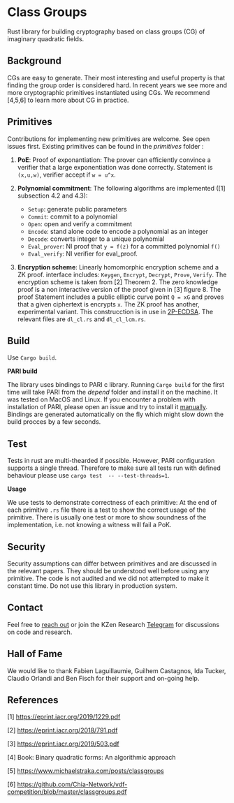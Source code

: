 # Class Groups
Rust library for building cryptography based on class groups (CG) of imaginary quadratic fields. 

Background
-------------------
CGs are easy to generate. Their most interesting and useful property is that finding the group order is considered hard. In recent years we see more and more cryptographic primitives instantiated using CGs. We recommend [4,5,6] to learn more about CG in practice.




Primitives
-------------------
Contributions for implementing new primitives are welcome. See open issues first. Existing primitives can be found in the _primitives_ folder : 

1) **PoE**: Proof of exponantiation: The prover can efficiently convince a verifier that a large exponentiation was done correctly. Statement is `(x,u,w)`, verifier accept if `w = u^x`.

2) **Polynomial commitment**:  The following algorithms are implemented ([1] subsection 4.2 and 4.3):
    + `Setup`: generate public parameters
    + `Commit`: commit to a polynomial
    + `Open`: open and verify a commitment
    + `Encode`: stand alone code to encode a polynomial as an integer
    + `Decode`: converts integer to a unique polynomial
    + `Eval_prover`: NI proof that `y = f(z)` for a committed polynomial `f()`
    + `Eval_verify`: NI verifier for eval_proof.


3) **Encryption scheme**:  Linearly homomorphic encryption scheme and a ZK proof. interface includes: `Keygen`, `Encrypt`, `Decrypt`, `Prove`, `Verify`. The encryption scheme is taken from [2] Theorem 2. The zero knowledge proof is a non interactive version of the proof given in [3] figure 8. The proof Statement includes a public elliptic curve point `Q = xG` and proves that a given ciphertext is encrypts `x`. The ZK proof has another, experimental variant. This construcction is in use in [2P-ECDSA](https://github.com/KZen-networks/multi-party-ecdsa/tree/master/src/protocols/two_party_ecdsa/cclst_2019). The relevant files are `dl_cl.rs` and `dl_cl_lcm.rs`. 


Build
-------------------
Use `Cargo build`. 

**PARI build** 

The library uses bindings to PARI c library. Running `Cargo build` for the first time will take PARI from the _depend_ folder and install it on the machine. It was tested on MacOS and Linux. If you encounter a problem with installation of PARI, please open an issue and try to install it [manually](https://pari.math.u-bordeaux.fr/download.html). Bindings are generated automatically on the fly which might slow down the build procces by a few seconds.


Test
-------------------
Tests in rust are multi-thearded if possible. However, PARI configuration supports a single thread. Therefore to make sure all tests run with defined behaviour please use `cargo test  -- --test-threads=1`. 

**Usage**

We use tests to demonstrate correctness of each primitive: At the end of each primitive `.rs` file there is a test to show the correct usage of the primitive. There is usually one test or more to show soundness of the implementation, i.e. not knowing a witness will fail a PoK. 

Security
-------------------
Security assumptions can differ between primitives and are discussed in the relevant papers. They should be understood well before using any primitive. The code is not audited and we did not attempted to make it constant time. Do not use this library in production system.

Contact
-------------------
Feel free to [reach out](mailto:github@kzencorp.com) or join the KZen Research [Telegram]( https://t.me/kzen_research) for discussions on code and research.

Hall of Fame
-------------------
We would like to thank Fabien Laguillaumie, Guilhem Castagnos, Ida Tucker, Claudio Orlandi and Ben Fisch for their support and on-going help.

References
-------------------
[1] <https://eprint.iacr.org/2019/1229.pdf>

[2] <https://eprint.iacr.org/2018/791.pdf>

[3] <https://eprint.iacr.org/2019/503.pdf>

[4] Book: Binary quadratic forms: An algorithmic approach

[5] <https://www.michaelstraka.com/posts/classgroups>

[6] <https://github.com/Chia-Network/vdf-competition/blob/master/classgroups.pdf>
